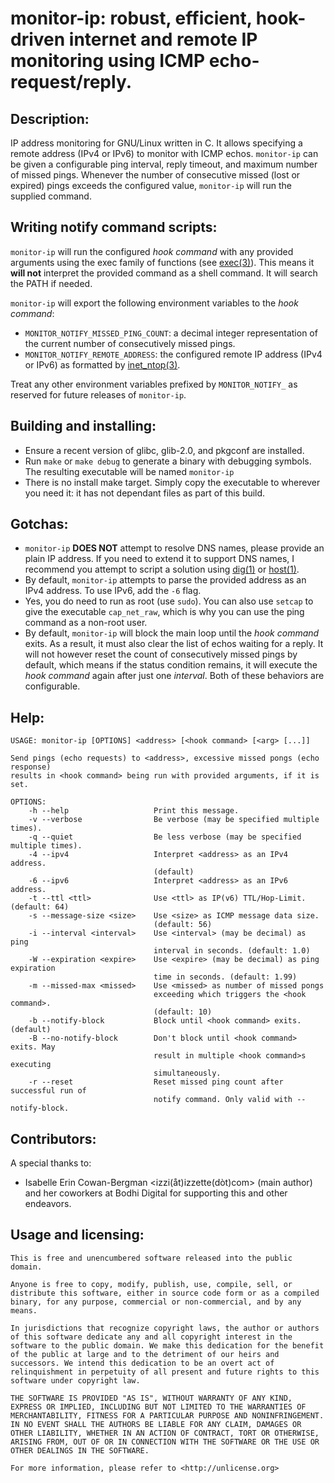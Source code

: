 <!-- README.md -->

# monitor-ip: robust, efficient, hook-driven internet and remote IP monitoring using ICMP echo-request/reply.

## Description:

IP address monitoring for GNU/Linux written in C. It allows specifying a remote
address \(IPv4 or IPv6\) to monitor with ICMP echos. <code>monitor-ip</code> can
be given a configurable ping interval, reply timeout, and maximum number of
missed pings. Whenever the number of consecutive missed \(lost or expired\) pings
exceeds the configured value, <code>monitor-ip</code> will run the supplied
command.

## Writing notify command scripts:

<code>monitor-ip</code> will run the configured *hook command* with any provided
arguments using the exec family of functions \(see
[exec\(3\)](https://linux.die.net/man/3/exec)\). This means it **will not**
interpret the provided command as a shell command. It will search the PATH if
needed.

<code>monitor-ip</code> will export the following environment variables to the
*hook command*:

* <code>MONITOR\_NOTIFY\_MISSED\_PING\_COUNT</code>: a decimal integer
  representation of the current number of consecutively missed pings.
* <code>MONITOR\_NOTIFY\_REMOTE\_ADDRESS</code>: the configured remote IP
  address \(IPv4 or IPv6\) as formatted by
  [inet\_ntop\(3\)](https://linux.die.net/man/3/inet_ntop).

Treat any other environment variables prefixed by <code>MONITOR\_NOTIFY\_</code>
as reserved for future releases of <code>monitor-ip</code>.

## Building and installing:

* Ensure a recent version of glibc, glib-2.0, and pkgconf are installed.
* Run <code>make</code> or <code>make debug</code> to generate a binary with
  debugging symbols. The resulting executable will be named
  <code>monitor-ip</code>
* There is no install make target. Simply copy the executable to
  wherever you need it: it has not dependant files as part of this build.

## Gotchas:

* <code>monitor-ip</code> **DOES NOT** attempt to resolve DNS names, please
  provide an plain IP address. If you need to extend it to support DNS names,
  I recommend you attempt to script a solution using
  [dig\(1\)](https://linux.die.net/man/1/dig) or
  [host\(1\)](https://linux.die.net/man/1/host).
* By default, <code>monitor-ip</code> attempts to parse the provided address as
  an IPv4 address. To use IPv6, add the <code>-6</code> flag.
* Yes, you do need to run as root \(use <code>sudo</code>\). You can also use
  <code>setcap</code> to give the executable <code>cap\_net\_raw</code>, which
  is why you can use the ping command as a non-root user.
* By default, <code>monitor-ip</code> will block the main loop until the *hook
  command* exits. As a result, it must also clear the list of echos waiting for
  a reply. It will not however reset the count of consecutively missed pings by
  default, which means if the status condition remains, it will execute the
  *hook command* again after just one *interval*. Both of these behaviors are
  configurable.

## Help:

<pre><code>USAGE: monitor-ip [OPTIONS] &lt;address&gt; [&lt;hook command&gt; [&lt;arg&gt; [...]]

Send pings (echo requests) to &lt;address&gt;, excessive missed pongs (echo response)
results in &lt;hook command&gt; being run with provided arguments, if it is set.

OPTIONS:
    -h --help                   Print this message.
    -v --verbose                Be verbose (may be specified multiple times).
    -q --quiet                  Be less verbose (may be specified multiple times).
    -4 --ipv4                   Interpret &lt;address&gt; as an IPv4 address.
                                (default)
    -6 --ipv6                   Interpret &lt;address&gt; as an IPv6 address.
    -t --ttl &lt;ttl&gt;              Use &lt;ttl&gt; as IP(v6) TTL/Hop-Limit. (default: 64)
    -s --message-size &lt;size&gt;    Use &lt;size&gt; as ICMP message data size.
                                (default: 56)
    -i --interval &lt;interval&gt;    Use &lt;interval&gt; (may be decimal) as ping
                                interval in seconds. (default: 1.0)
    -W --expiration &lt;expire&gt;    Use &lt;expire&gt; (may be decimal) as ping expiration
                                time in seconds. (default: 1.99)
    -m --missed-max &lt;missed&gt;    Use &lt;missed&gt; as number of missed pongs
                                exceeding which triggers the &lt;hook command&gt;.
                                (default: 10)
    -b --notify-block           Block until &lt;hook command&gt; exits. (default)
    -B --no-notify-block        Don't block until &lt;hook command&gt; exits. May
                                result in multiple &lt;hook command&gt;s executing
                                simultaneously.
    -r --reset                  Reset missed ping count after successful run of
                                notify command. Only valid with --notify-block.
</code></pre>

## Contributors:

A special thanks to:

* Isabelle Erin Cowan-Bergman &lt;izzi\(åt\)izzette\(dòt\)com&gt; \(main
  author\) and her coworkers at Bodhi Digital for supporting this and other
  endeavors.

## Usage and licensing:

<pre><code>This is free and unencumbered software released into the public domain.

Anyone is free to copy, modify, publish, use, compile, sell, or
distribute this software, either in source code form or as a compiled
binary, for any purpose, commercial or non-commercial, and by any
means.

In jurisdictions that recognize copyright laws, the author or authors
of this software dedicate any and all copyright interest in the
software to the public domain. We make this dedication for the benefit
of the public at large and to the detriment of our heirs and
successors. We intend this dedication to be an overt act of
relinquishment in perpetuity of all present and future rights to this
software under copyright law.

THE SOFTWARE IS PROVIDED "AS IS", WITHOUT WARRANTY OF ANY KIND,
EXPRESS OR IMPLIED, INCLUDING BUT NOT LIMITED TO THE WARRANTIES OF
MERCHANTABILITY, FITNESS FOR A PARTICULAR PURPOSE AND NONINFRINGEMENT.
IN NO EVENT SHALL THE AUTHORS BE LIABLE FOR ANY CLAIM, DAMAGES OR
OTHER LIABILITY, WHETHER IN AN ACTION OF CONTRACT, TORT OR OTHERWISE,
ARISING FROM, OUT OF OR IN CONNECTION WITH THE SOFTWARE OR THE USE OR
OTHER DEALINGS IN THE SOFTWARE.

For more information, please refer to &lt;http://unlicense.org&gt;
</code></pre>

